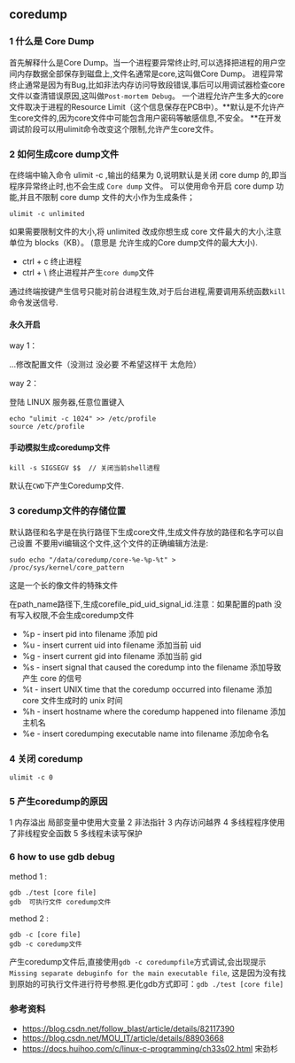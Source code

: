 ## coredump

### 1 什么是 Core Dump

首先解释什么是Core Dump。当一个进程要异常终止时,可以选择把进程的用户空间内存数据全部保存到磁盘上,文件名通常是core,这叫做Core Dump。
进程异常终止通常是因为有Bug,比如非法内存访问导致段错误,事后可以用调试器检查core文件以查清错误原因,这叫做`Post-mortem Debug`。
一个进程允许产生多大的core文件取决于进程的Resource Limit（这个信息保存在PCB中）。**默认是不允许产生core文件的,因为core文件中可能包含用户密码等敏感信息,不安全。
**在开发调试阶段可以用ulimit命令改变这个限制,允许产生core文件。

### 2 如何生成core dump文件

在终端中输入命令 ulimit -c ,输出的结果为 0,说明默认是关闭 core dump 的,即当程序异常终止时,也不会生成 `Core dump` 文件。
可以使用命令开启 core dump 功能,并且不限制 core dump 文件的大小作为生成条件； 

    ulimit -c unlimited 

如果需要限制文件的大小,将 unlimited 改成你想生成 core 文件最大的大小,注意单位为 blocks（KB）。
(意思是 允许生成的Core dump文件的最大大小).

 - ctrl + c 终止进程
 - ctrl + \ 终止进程并产生`core dump`文件
 
通过终端按键产生信号只能对前台进程生效,对于后台进程,需要调用系统函数`kill`命令发送信号.

#### 永久开启 

way 1：

...修改配置文件（没测过  没必要 不希望这样干 太危险）

way 2：

登陆 LINUX 服务器,任意位置键入

    echo "ulimit -c 1024" >> /etc/profile
    source /etc/profile

#### 手动模拟生成coredump文件

    kill -s SIGSEGV $$  // 关闭当前shell进程

默认在`CWD`下产生Coredump文件.

### 3 coredump文件的存储位置

默认路径和名字是在执行路径下生成core文件,生成文件存放的路径和名字可以自己设置
不要用vi编辑这个文件,这个文件的正确编辑方法是:

    sudo echo "/data/coredump/core-%e-%p-%t" > /proc/sys/kernel/core_pattern

这是一个长的像文件的特殊文件

在path_name路径下,生成corefile_pid_uid_signal_id.注意：如果配置的path 没有写入权限,不会生成coredump文件

 - %p - insert pid into filename 添加 pid
 - %u - insert current uid into filename 添加当前 uid
 - %g - insert current gid into filename 添加当前 gid
 - %s - insert signal that caused the coredump into the filename 添加导致产生 core 的信号
 - %t - insert UNIX time that the coredump occurred into filename 添加 core 文件生成时的 unix 时间
 - %h - insert hostname where the coredump happened into filename 添加主机名
 - %e - insert coredumping executable name into filename 添加命令名

### 4 关闭 coredump

    ulimit -c 0

### 5 产生coredump的原因

1 内存溢出  局部变量中使用大变量
2 非法指针
3 内存访问越界
4 多线程程序使用了非线程安全函数
5 多线程未读写保护

### 6 how to use gdb debug

method 1 :

    gdb ./test [core file]
    gdb  可执行文件 coredump文件

method 2 :

    gdb -c [core file]
    gdb -c coredump文件

产生coredump文件后,直接使用`gdb -c coredumpfile`方式调试,会出现提示`Missing separate debuginfo for the main executable file`,
这是因为没有找到原始的可执行文件进行符号参照.更化gdb方式即可：`gdb ./test [core file]`

### 参考资料

 - https://blog.csdn.net/follow_blast/article/details/82117390
 - https://blog.csdn.net/MOU_IT/article/details/88903668
 - https://docs.huihoo.com/c/linux-c-programming/ch33s02.html  宋劲杉
